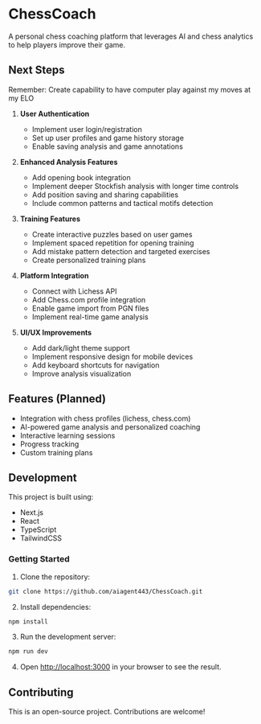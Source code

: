 # ChessCoach

A personal chess coaching platform that leverages AI and chess analytics to help players improve their game.

## Next Steps

Remember: Create capability to have computer play against my moves at my ELO

1. **User Authentication**
   - Implement user login/registration
   - Set up user profiles and game history storage
   - Enable saving analysis and game annotations

2. **Enhanced Analysis Features**
   - Add opening book integration
   - Implement deeper Stockfish analysis with longer time controls
   - Add position saving and sharing capabilities
   - Include common patterns and tactical motifs detection

3. **Training Features**
   - Create interactive puzzles based on user games
   - Implement spaced repetition for opening training
   - Add mistake pattern detection and targeted exercises
   - Create personalized training plans

4. **Platform Integration**
   - Connect with Lichess API
   - Add Chess.com profile integration
   - Enable game import from PGN files
   - Implement real-time game analysis

5. **UI/UX Improvements**
   - Add dark/light theme support
   - Implement responsive design for mobile devices
   - Add keyboard shortcuts for navigation
   - Improve analysis visualization

## Features (Planned)
- Integration with chess profiles (lichess, chess.com)
- AI-powered game analysis and personalized coaching
- Interactive learning sessions
- Progress tracking
- Custom training plans

## Development
This project is built using:
- Next.js
- React
- TypeScript
- TailwindCSS

### Getting Started
1. Clone the repository:
```bash
git clone https://github.com/aiagent443/ChessCoach.git
```

2. Install dependencies:
```bash
npm install
```

3. Run the development server:
```bash
npm run dev
```

4. Open [http://localhost:3000](http://localhost:3000) in your browser to see the result.

## Contributing
This is an open-source project. Contributions are welcome! 
